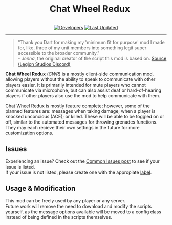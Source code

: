 <div align="center">

<div id="user-content-toc">
  <ul>
    <summary><h1 style="display: inline-block;">Chat Wheel Redux</h1></summary>
  </ul>
</div>

[![Developers](https://img.shields.io/github/contributors/DartRuffian/A3-ChatWheel-Redux?logo=github&label=Dev%20Team%20Size&labelColor=444D56)](https://github.com/DartRuffian/A3-ChatWheel-Redux/graphs/contributors)
[![Last Updated](https://img.shields.io/steam/update-date/3005504621?logo=steam&label=Last%20Updated&labelColor=2a475e&color=66c0f4)](https://steamcommunity.com/sharedfiles/filedetails/?id=3005504621)

</div>

---

> "Thank you Dart for making my 'minimum fit for purpose' mod I made for, like, three of my unit members into something legit super accessible to the broader community."
> <br>- _Jenna_, the original creator of the script this mod is based on. [Source (Legion Studios Discord)](https://ptb.discord.com/channels/461042140756180992/1130867599345987604/1130901200498343938)

**Chat Wheel Redux** (_CWR_) is a mostly client-side communication mod, allowing players without the ability to speak to communicate with other players easier. It is primarily intended for mute players who cannot communicate via microphone, but can also assist deaf or hard-of-hearing players if other players also use the mod to help communicate with them.

Chat Wheel Redux is mostly feature complete; however, some of the planned features are: messages when taking damage; when a player is knocked unconcious (ACE); or killed. These will be able to be toggled on or off, similar to the automated messages for throwing grenades functions. They may each recieve their own settings in the future for more customization options.

## Issues
Experiencing an issue? Check out the [Common Issues post](https://github.com/DartRuffian/A3-ChatWheel-Redux/issues/1) to see if your issue is listed.<br>
If your issue is not listed, please create one with the appropiate [label](https://github.com/DartRuffian/A3-ChatWheel-Redux/labels).

## Usage & Modification
This mod can be freely used by any player or any server.<br>
Future work will remove the need to download and modify the scripts yourself, as the message options available will be moved to a config class instead of being defined in the scripts themselves.
